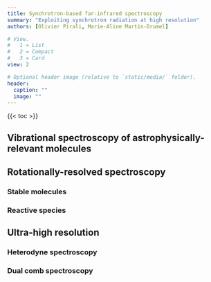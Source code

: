```yaml
---
title: Synchrotron-based far-infrared spectroscopy
summary: "Exploiting synchrotron radiation at high resolution"
authors: [Olivier Pirali, Marie-Aline Martin-Drumel]

# View.
#   1 = List
#   2 = Compact
#   3 = Card
view: 2

# Optional header image (relative to `static/media/` folder).
header:
  caption: ""
  image: ""
---
```



{{< toc >}}


## Vibrational spectroscopy of astrophysically-relevant molecules

## Rotationally-resolved spectroscopy

### Stable molecules

### Reactive species

## Ultra-high resolution 

### Heterodyne spectroscopy

### Dual comb spectroscopy
